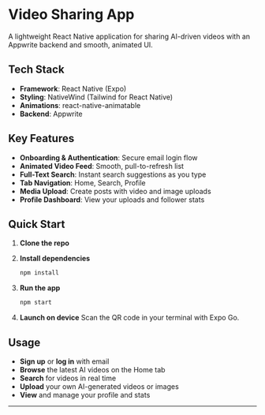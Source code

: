 
# Video Sharing App

A lightweight React Native application for sharing AI-driven videos with an Appwrite backend and smooth, animated UI.

## Tech Stack

- **Framework**: React Native (Expo)  
- **Styling**: NativeWind (Tailwind for React Native)  
- **Animations**: react-native-animatable  
- **Backend**: Appwrite  

## Key Features

- **Onboarding & Authentication**: Secure email login flow  
- **Animated Video Feed**: Smooth, pull-to-refresh list  
- **Full-Text Search**: Instant search suggestions as you type  
- **Tab Navigation**: Home, Search, Profile  
- **Media Upload**: Create posts with video and image uploads  
- **Profile Dashboard**: View your uploads and follower stats  

## Quick Start

1. **Clone the repo**  

2. **Install dependencies**

   ```bash
   npm install
   ```

3. **Run the app**

   ```bash
   npm start
   ```

4. **Launch on device**
   Scan the QR code in your terminal with Expo Go.

## Usage

* **Sign up** or **log in** with email
* **Browse** the latest AI videos on the Home tab
* **Search** for videos in real time
* **Upload** your own AI-generated videos or images
* **View** and manage your profile and stats

---
